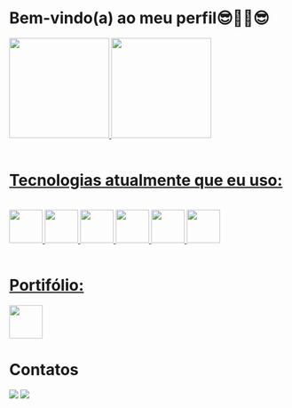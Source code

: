    


<strong><h1>Bem-vindo(a) ao meu perfil😎🤜🤛😎</h1></strong>

 <div>
   <a href="https://github.com/FerreiraDev22">
   <img height="180em" src="https://github-readme-stats.vercel.app/api?username=FerreiraDev22&show_icons=true&theme=dark&include_all_commits=true&count_private=true"/>
   <img height="180em" src="https://github-readme-stats.vercel.app/api/top-langs/?username=FerreiraDev22&layout=compact&langs_count=6&theme=dark"/>

</div>
 <br>

 <strong><h1> Tecnologias atualmente que eu uso:</h1></strong>

 <br>

<div>
   <img src="https://cdn.jsdelivr.net/gh/devicons/devicon/icons/html5/html5-original-wordmark.svg" width="60"/>
   <img src="https://cdn.jsdelivr.net/gh/devicons/devicon/icons/css3/css3-original-wordmark.svg" width="60"/>  
   <img src="https://cdn.jsdelivr.net/gh/devicons/devicon/icons/javascript/javascript-original.svg" width="60"/>       
   <img src="https://cdn.jsdelivr.net/gh/devicons/devicon/icons/java/java-original-wordmark.svg" width="60"/>  
   <img src="https://cdn.jsdelivr.net/gh/devicons/devicon/icons/git/git-original.svg" width="60"/>
   <img src="https://cdn.jsdelivr.net/gh/devicons/devicon/icons/typescript/typescript-original.svg" width="60"/>
          
          
 </div>
 
 <br>
 
  <strong><h1> Portifólio:</h1></strong>
  
 ><a href="https://portifolio-29f05.web.app/" target="_blank">
 <img src="https://www.imagemhost.com.br/images/2023/01/11/logo.th.png" height="60" target="_blank"></a>
 
 
 
 <strong> <h1> Contatos </h1> </strong>
 
<div>
  
<a href="https://www.linkedin.com/in/johnnyferreira22" target="_blank">
 <img src="https://img.shields.io/badge/LinkedIn-0077B5?style=for-the-badge&logo=linkedin&logoColor=white" target="_blank"></a>
<a href = "mailto:johnny.tyf2020@gmail.com" target="_blank">
 <img src="https://img.shields.io/badge/Gmail-D14836?style=for-the-badge&logo=gmail&logoColor=white" target="_blank"></a>
</div>








 
